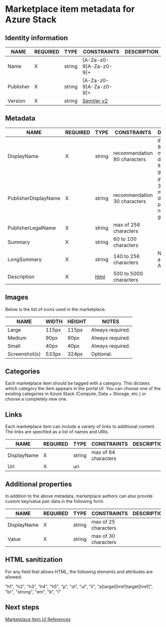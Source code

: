 <properties
    pageTitle="Marketplace Item Metadata for Azure Stack | Microsoft Azure"
    description="Learn about the kinds of Marketplace Item metadata for Azure Stack."
    services="azure-stack"
    documentationCenter=""
    authors="ErikjeMS"
    manager="v-kiwhit"
    editor=""/>

<tags
    ms.service="azure-stack"
    ms.workload="na"
    ms.tgt_pltfrm="na"
    ms.devlang="na"
    ms.topic="article"
    ms.date="01/04/2016"
    ms.author="erikje"/>

# Marketplace item metadata for Azure Stack
## Identity information
| NAME | REQUIRED | TYPE | CONSTRAINTS | DESCRIPTION |
| --- | --- | --- | --- | --- |
| Name |X |string |[A-Za-z0-9]A-Za-z0-9]+ | |
| Publisher |X |string |[A-Za-z0-9]A-Za-z0-9]+ | |
| Version |X |string |[SemVer v2](http://semver.org/) | |

## Metadata
| NAME | REQUIRED | TYPE | CONSTRAINTS | DESCRIPTION |
| --- | --- | --- | --- | --- |
| DisplayName |X |string |recommendation 80 characters |if longer than 80, Portal may not display your item name gracefully |
| PublisherDisplayName |X |string |recommendation 30 characters |if longer than 30, Portal may not display your publisher name gracefully |
| PublisherLegalName |X |string |max of 256 characters | |
| Summary |X |string |60 to 100 characters | |
| LongSummary |X |string |140 to 256 characters |Not yet applicable in Azure Stack |
| Description |X |[html](https://auxdocs.azurewebsites.net/en-us/documentation/articles/gallery-metadata#html-sanitization) |500 to 5000 characters | |

## Images
Below is the list of icons used in the marketplace.

| NAME | WIDTH | HEIGHT | NOTES |
| --- | --- | --- | --- |
| Large |115px |115px |Always required. |
| Medium |90px |90px |Always required. |
| Small |40px |40px |Always required. |
| Screenshot(s) |533px |324px |Optional. |

## Categories
Each marketplace item should be tagged with a category. This dictates which category the item appears in the portal UI. You can choose one of the existing categories in Azure Stack (Compute, Data + Storage, etc.) or choose a completely new one.

## Links
Each marketplace item can include a variety of links to additional content. The links are specified as a list of names and URIs.

| NAME | REQUIRED | TYPE | CONSTRAINTS | DESCRIPTION |
| --- | --- | --- | --- | --- |
| DisplayName |X |string |max of 64 characters | |
| Uri |X |uri | | |

## Additional properties
In addition to the above metadata, marketplace authors can also provide custom key/value pair data in the following form.

| NAME | REQUIRED | TYPE | CONSTRAINTS | DESCRIPTION |
| --- | --- | --- | --- | --- |
| DisplayName |X |string |max of 25 characters | |
| Value |X |string |max of 30 characters | |

## HTML sanitization
For any field that allows HTML, the following elements and attributes are allowed.

"h1", "h2", "h3", "h4", "h5", "p", "ol", "ul", "li", "a[target|href]target|href]", "br", "strong", "em", "b", "i"

## Next steps
[Marketplace Item UI References](azure-stack-marketplace-item-ui-reference.md)

